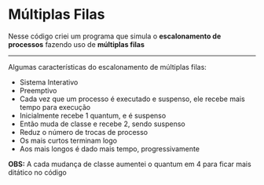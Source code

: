 <div>
    <h1>Múltiplas Filas</h1>
    <p>Nesse código criei um programa que simula o <strong>escalonamento de processos</strong> fazendo uso de <strong>múltiplas filas</strong></p>
    <hr>
    <p>Algumas características do escalonamento de múltiplas filas:</p>
    <ul>
        <li>Sistema Interativo</li>
        <li>Preemptivo</li>
        <li>Cada vez que um processo é executado e suspenso, ele recebe mais tempo para execução</li>
        <li>Inicialmente recebe 1 quantum, e é suspenso</li>
        <li>Então muda de classe e recebe 2, sendo suspenso</li>
        <li>Reduz o número de trocas de processo</li>
        <li>Os mais curtos terminam logo</li>
        <li>Aos mais longos é dado mais tempo, progressivamente</li>
    </ul>
    <p><strong>OBS:</strong> A cada mudança de classe aumentei o quantum em 4 para
ficar mais ditático no código</p>
</div>
